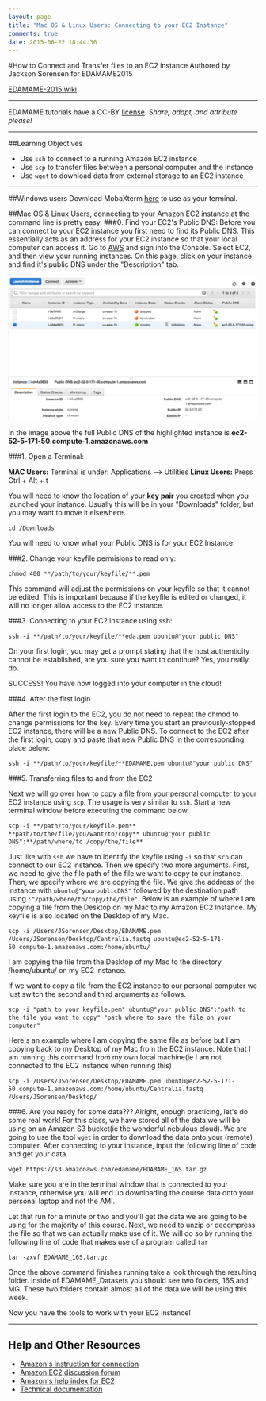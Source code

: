 ```yaml
---
layout: page
title: "Mac OS & Linux Users: Connecting to your EC2 Instance"
comments: true
date: 2015-06-22 18:44:36
---
```

#How to Connect and Transfer files to an EC2 instance
Authored by Jackson Sorensen for EDAMAME2015   

[EDAMAME-2015 wiki](https://github.com/edamame-course/2015-tutorials/wiki)

***
EDAMAME tutorials have a CC-BY [license](https://github.com/edamame-course/2015-tutorials/blob/master/LICENSE.md). _Share, adapt, and attribute please!_
***

##Learning Objectives
* Use `ssh` to connect to a running Amazon EC2 instance 
* Use `scp` to transfer files between a personal computer and the instance
* Use `wget` to download data from external storage to an EC2 instance

***
##Windows users
Download MobaXterm [here](http://mobaxterm.mobatek.net/download.html) to use as your terminal. 

##Mac OS & Linux Users, connecting to your Amazon EC2 instance at the command line is pretty easy.
###0. Find your EC2's Public DNS:
Before you can connect to your EC2 instance you first need to find its Public DNS. This essentially acts as an address for your EC2 instance so that your local computer can access it. Go to [AWS](http://aws.amazon.com/) and sign into the Console. Select EC2, and then view your running instances. On this page, click on your instance and find it's public DNS under the "Description" tab.

![PublicDNS](../img/EC2_Public_DNS.png)

In the image above the full Public DNS of the highlighted instance is **ec2-52-5-171-50.compute-1.amazonaws.com**

###1. Open a Terminal:

**MAC Users:** Terminal is under: Applications --> Utilities
**Linux Users:** Press Ctrl + Alt + t

You will need to know the location of your **key pair** you created when you launched your instance.  Usually this will be in your "Downloads" folder, but you may want to move it elsewhere.

```
cd /Downloads
```

You will need to know what your Public DNS is for your EC2 Instance.

###2. Change your keyfile permisions to read only:

```
chmod 400 **/path/to/your/keyfile/**.pem
```
This command will adjust the permissions on your keyfile so that it cannot be edited. This is important because if the keyfile is edited or changed, it will no longer allow access to the EC2 instance.

###3. Connecting to your EC2 instance using ssh:

```
ssh -i **/path/to/your/keyfile/**eda.pem ubuntu@"your public DNS"
```

On your first login, you may get a prompt stating that the host authenticity cannot be established, are you sure you want to continue?  Yes, you really do.

SUCCESS! You have now logged into your computer in the cloud!

###4. After the first login

After the first login to the EC2, you do not need to repeat the chmod to change permissions for the key.
Every time you start an previously-stopped EC2 instance, there will be a new Public DNS.  To connect to the EC2 after the first login, copy and paste that new Public DNS in the corresponding place below:

```
ssh -i **/path/to/your/keyfile/**EDAMAME.pem ubuntu@"your public DNS"
```

###5. Transferring files to and from the EC2

Next we will go over how to copy a file from your personal computer to your EC2 instance using `scp`. The usage is very similar to `ssh`.  Start a new terminal window before executing the command below.

````
scp -i **/path/to/your/keyfile.pem** **path/to/the/file/you/want/to/copy** ubuntu@"your public DNS":**/path/where/to /copy/the/file**
````
Just like with `ssh` we have to identify the keyfile using `-i` so that `scp` can connect to our EC2 instance. Then we specify two more arguments. First, we need to give the file path of the file we want to copy to our instance. Then, we specify where we are copying the file. We give the address of the instance with `ubuntu@"yourpublicDNS"` followed by the destination path using `:"/path/where/to/copy/the/file"`. Below is an example of where I am copying a file from the Desktop on my Mac to my Amazon EC2 Instance. My keyfile is also located on the Desktop of my Mac.
```
scp -i /Users/JSorensen/Desktop/EDAMAME.pem /Users/JSorensen/Desktop/Centralia.fastq ubuntu@ec2-52-5-171-50.compute-1.amazonaws.com:/home/ubuntu/
```
I am copying the file from the Desktop of my Mac to the directory /home/ubuntu/ on my EC2 instance.

If we want to copy a file from the EC2 instance to our personal computer we just switch the second and third arguments as follows.
```
scp -i "path to your keyfile.pem" ubuntu@"your public DNS":"path to the file you want to copy" "path where to save the file on your computer"
```
Here's an example where I am copying the same file as before but I am copying back to my Desktop of my Mac from the EC2 instance. Note that I am running this command from my own local machine(ie I am not connected to the EC2 instance when running this)

```
scp -i /Users/JSorensen/Desktop/EDAMAME.pem ubuntu@ec2-52-5-171-50.compute-1.amazonaws.com:/home/ubuntu/Centralia.fastq /Users/JSorensen/Desktop/
```

###6. Are you ready for some data???
Alright, enough practicing, let's do some real work! For this class, we have stored all of the data we will be using on an Amazon S3 bucket(ie the wonderful nebulous cloud). We are going to use the tool `wget` in order to download the data onto your (remote) computer. After connecting to your instance, input the following line of code and get your data.  

```
wget https://s3.amazonaws.com/edamame/EDAMAME_16S.tar.gz
```

Make sure you are in the terminal window that is connected to your instance, otherwise you will end up downloading the course data onto your personal laptop and not the AMI.

Let that run for a minute or two and you'll get the data we are going to be using for the majority of this course. Next, we need to unzip or decompress the file so that we can actually make use of it. We will do so by running the following line of code that makes use of a program called `tar`

```
tar -zxvf EDAMAME_16S.tar.gz
```

Once the above command finishes running take a look through the resulting folder. Inside of EDAMAME_Datasets you should see two folders, 16S and MG. These two folders contain almost all of the data we will be using this week.  

Now you have the tools to work with your EC2 instance!

***
## Help and Other Resources
* [Amazon's instruction for connection](http://docs.aws.amazon.com/AWSEC2/latest/UserGuide/AccessingInstancesLinux.html)
* [Amazon EC2 discussion forum](https://forums.aws.amazon.com/forum.jspa?forumID=30)
* [Amazon's help index for EC2](http://aws.amazon.com/ec2/getting-started/)
* [Technical documentation](http://docs.aws.amazon.com/AWSEC2/latest/UserGuide/concepts.html)
